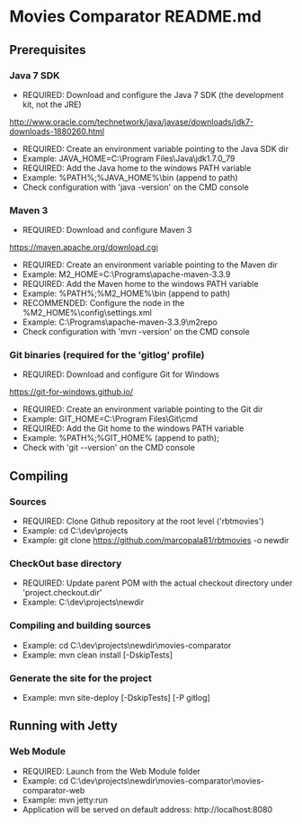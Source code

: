# Movies Comparator README.md

## Prerequisites
### Java 7 SDK
- REQUIRED: Download and configure the Java 7 SDK (the development kit, not the JRE)

http://www.oracle.com/technetwork/java/javase/downloads/jdk7-downloads-1880260.html
- REQUIRED: Create an environment variable pointing to the Java SDK dir
- Example: JAVA_HOME=C:\Program Files\Java\jdk1.7.0_79
- REQUIRED: Add the Java home to the windows PATH variable
- Example: %PATH%;%JAVA_HOME%\bin (append to path)
- Check configuration with 'java -version' on the CMD console

### Maven 3
- REQUIRED: Download and configure Maven 3

https://maven.apache.org/download.cgi
- REQUIRED: Create an environment variable pointing to the Maven dir
- Example: M2_HOME=C:\Programs\apache-maven-3.3.9
- REQUIRED: Add the Maven home to the windows PATH variable
- Example: %PATH%;%M2_HOME%\bin (append to path)
- RECOMMENDED: Configure the <localRepository> node in the %M2_HOME%\config\settings.xml
- Example: C:\Programs\apache-maven-3.3.9\m2repo
- Check configuration with 'mvn -version' on the CMD console

### Git binaries (required for the 'gitlog' profile)
- REQUIRED: Download and configure Git for Windows

https://git-for-windows.github.io/
- REQUIRED: Create an environment variable pointing to the Git dir
- Example: GIT_HOME=C:\Program Files\Git\cmd
- REQUIRED: Add the Git home to the windows PATH variable
- Example: %PATH%;%GIT_HOME% (append to path);
- Check with 'git --version' on the CMD console

## Compiling
### Sources
- REQUIRED: Clone Github repository at the root level ('rbtmovies')
- Example: cd C:\dev\projects
- Example: git clone https://github.com/marcopala81/rbtmovies -o newdir

### CheckOut base directory
- REQUIRED: Update parent POM with the actual checkout directory under 'project.checkout.dir'
- Example: C:\dev\projects\newdir

### Compiling and building sources
- Example: cd C:\dev\projects\newdir\movies-comparator
- Example: mvn clean install [-DskipTests]

### Generate the site for the project
- Example: mvn site-deploy [-DskipTests] [-P gitlog]

## Running with Jetty
### Web Module
- REQUIRED: Launch from the Web Module folder
- Example: cd C:\dev\projects\newdir\movies-comparator\movies-comparator-web
- Example: mvn jetty:run
- Application will be served on default address: http://localhost:8080
